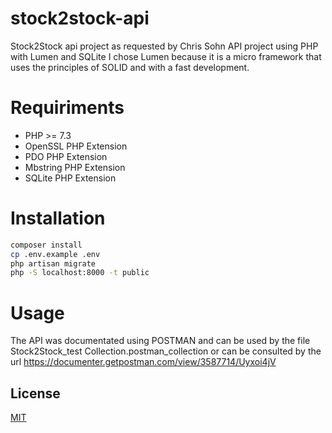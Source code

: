 # stock2stock-api
 
Stock2Stock api project as requested by Chris Sohn
API project using PHP with Lumen and SQLite I chose Lumen because it is a micro framework that uses the principles of SOLID and with a fast development.

# Requiriments
- PHP >= 7.3
- OpenSSL PHP Extension
- PDO PHP Extension
- Mbstring PHP Extension
- SQLite PHP Extension

# Installation
```bash
composer install
cp .env.example .env
php artisan migrate
php -S localhost:8000 -t public
```
# Usage

The API was documentated using POSTMAN and can be used by the file
Stock2Stock_test Collection.postman_collection
or can be consulted by the url
https://documenter.getpostman.com/view/3587714/Uyxoi4jV

## License
[MIT](https://choosealicense.com/licenses/mit/)